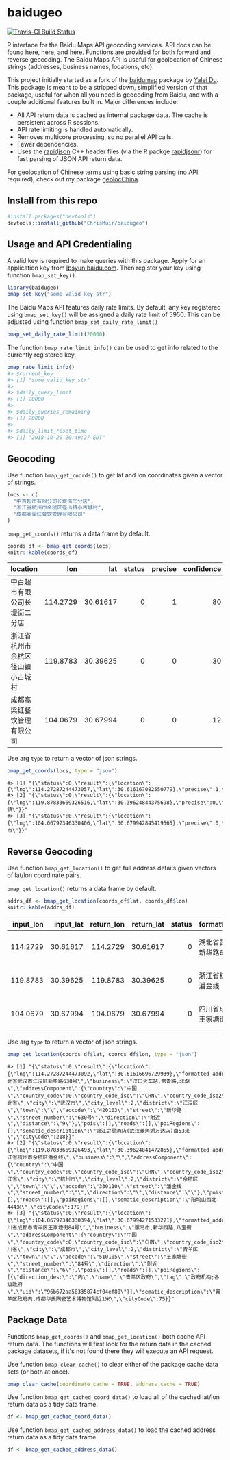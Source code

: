 
<!-- README.md is generated from README.Rmd. Please edit that file -->
baidugeo
========

[![Travis-CI Build Status](https://travis-ci.org/ChrisMuir/baidugeo.svg?branch=master)](https://travis-ci.org/ChrisMuir/baidugeo)

R interface for the Baidu Maps API geocoding services. API docs can be found [here](http://lbsyun.baidu.com/index.php?title=jspopular), [here](http://developer.baidu.com/map/skins/MySkin/resources/iframs/webapi-geocoding.html), and [here](http://lbsyun.baidu.com/index.php?title=car/api/geocoding). Functions are provided for both forward and reverse geocoding. The Baidu Maps API is useful for geolocation of Chinese strings (addresses, business names, locations, etc).

This project initially started as a fork of the [baidumap](https://github.com/badbye/baidumap) package by [Yalei Du](https://github.com/badbye). This package is meant to be a stripped down, simplified version of that package, useful for when all you need is geocoding from Baidu, and with a couple additional features built in. Major differences include:

-   All API return data is cached as internal package data. The cache is persistent across R sessions.
-   API rate limiting is handled automatically.
-   Removes multicore processing, so no parallel API calls.
-   Fewer dependencies.
-   Uses the [rapidjson](https://github.com/Tencent/rapidjson) C++ header files (via the R packge [rapidjsonr](https://github.com/SymbolixAU/rapidjsonr)) for fast parsing of JSON API return data.

For geolocation of Chinese terms using basic string parsing (no API required), check out my package [geolocChina](https://github.com/ChrisMuir/geolocChina).

Install from this repo
----------------------

``` r
#install.packages("devtools")
devtools::install_github("ChrisMuir/baidugeo")
```

Usage and API Credentialing
---------------------------

A valid key is required to make queries with this package. Apply for an application key from [lbsyun.baidu.com](http://lbsyun.baidu.com/apiconsole/key). Then register your key using function `bmap_set_key()`.

``` r
library(baidugeo)
bmap_set_key("some_valid_key_str")
```

The Baidu Maps API features daily rate limits. By default, any key registered using `bmap_set_key()` will be assigned a daily rate limit of 5950. This can be adjusted using function `bmap_set_daily_rate_limit()`

``` r
bmap_set_daily_rate_limit(20000)
```

The function `bmap_rate_limit_info()` can be used to get info related to the currently registered key.

``` r
bmap_rate_limit_info()
#> $current_key
#> [1] "some_valid_key_str"
#> 
#> $daily_query_limit
#> [1] 20000
#> 
#> $daily_queries_remaining
#> [1] 20000
#> 
#> $daily_limit_reset_time
#> [1] "2018-10-20 20:49:27 EDT"
```

Geocoding
---------

Use function `bmap_get_coords()` to get lat and lon coordinates given a vector of strings.

``` r
locs <- c(
  "中百超市有限公司长堤街二分店", 
  "浙江省杭州市余杭区径山镇小古城村", 
  "成都高梁红餐饮管理有限公司"
)
```

`bmap_get_coords()` returns a data frame by default.

``` r
coords_df <- bmap_get_coords(locs)
knitr::kable(coords_df)
```

| location                         |       lon|       lat|  status|  precise|  confidence|  comprehension| level   |
|:---------------------------------|---------:|---------:|-------:|--------:|-----------:|--------------:|:--------|
| 中百超市有限公司长堤街二分店     |  114.2729|  30.61617|       0|        1|          80|             95| UNKNOWN |
| 浙江省杭州市余杭区径山镇小古城村 |  119.8783|  30.39625|       0|        0|          30|            100| 乡镇    |
| 成都高梁红餐饮管理有限公司       |  104.0679|  30.67994|       0|        0|          12|             29| 城市    |

Use arg `type` to return a vector of json strings.

``` r
bmap_get_coords(locs, type = "json")
```

    #> [1] "{\"status\":0,\"result\":{\"location\":{\"lng\":114.27287244473057,\"lat\":30.616167082550779},\"precise\":1,\"confidence\":80,\"comprehension\":95,\"level\":\"UNKNOWN\"}}"
    #> [2] "{\"status\":0,\"result\":{\"location\":{\"lng\":119.87833669326516,\"lat\":30.39624844375698},\"precise\":0,\"confidence\":30,\"comprehension\":100,\"level\":\"乡镇\"}}"   
    #> [3] "{\"status\":0,\"result\":{\"location\":{\"lng\":104.06792346330406,\"lat\":30.679942845419565},\"precise\":0,\"confidence\":12,\"comprehension\":29,\"level\":\"城市\"}}"

Reverse Geocoding
-----------------

Use function `bmap_get_location()` to get full address details given vectors of lat/lon coordinate pairs.

`bmap_get_location()` returns a data frame by default.

``` r
addrs_df <- bmap_get_location(coords_df$lat, coords_df$lon)
knitr::kable(addrs_df)
```

|  input\_lon|  input\_lat|  return\_lon|  return\_lat|  status| formatted\_address             | business               | country |  country\_code| country\_code\_iso | country\_code\_iso2 | province | city   |  city\_level| district | town |  ad\_code| street   | street\_number | direction |  distance|  city\_code|
|-----------:|-----------:|------------:|------------:|-------:|:-------------------------------|:-----------------------|:--------|--------------:|:-------------------|:--------------------|:---------|:-------|------------:|:---------|:-----|---------:|:---------|:---------------|:----------|---------:|-----------:|
|    114.2729|    30.61617|     114.2729|     30.61617|       0| 湖北省武汉市江汉区新华路630号  | 汉口火车站,常青路,北湖 | 中国    |              0| CHN                | CN                  | 湖北省   | 武汉市 |            2| 江汉区   | NA   |    420103| 新华路   | 630号          | 附近      |         9|         218|
|    119.8783|    30.39625|     119.8783|     30.39625|       0| 浙江省杭州市余杭区潘金线       | NA                     | 中国    |              0| CHN                | CN                  | 浙江省   | 杭州市 |            2| 余杭区   | NA   |    330110| 潘金线   | NA             | NA        |        NA|         179|
|    104.0679|    30.67994|     104.0679|     30.67994|       0| 四川省成都市青羊区王家塘街84号 | 骡马市,新华西路,八宝街 | 中国    |              0| CHN                | CN                  | 四川省   | 成都市 |            2| 青羊区   | NA   |    510105| 王家塘街 | 84号           | 附近      |         6|          75|

Use arg `type` to return a vector of json strings.

``` r
bmap_get_location(coords_df$lat, coords_df$lon, type = "json")
```

    #> [1] "{\"status\":0,\"result\":{\"location\":{\"lng\":114.27287244473092,\"lat\":30.61616696729939},\"formatted_address\":\"湖北省武汉市江汉区新华路630号\",\"business\":\"汉口火车站,常青路,北湖\",\"addressComponent\":{\"country\":\"中国\",\"country_code\":0,\"country_code_iso\":\"CHN\",\"country_code_iso2\":\"CN\",\"province\":\"湖北省\",\"city\":\"武汉市\",\"city_level\":2,\"district\":\"江汉区\",\"town\":\"\",\"adcode\":\"420103\",\"street\":\"新华路\",\"street_number\":\"630号\",\"direction\":\"附近\",\"distance\":\"9\"},\"pois\":[],\"roads\":[],\"poiRegions\":[],\"sematic_description\":\"锦江之星酒店(武汉菱角湖万达店)南53米\",\"cityCode\":218}}"                                                                                                                             
    #> [2] "{\"status\":0,\"result\":{\"location\":{\"lng\":119.87833669326493,\"lat\":30.39624841472855},\"formatted_address\":\"浙江省杭州市余杭区潘金线\",\"business\":\"\",\"addressComponent\":{\"country\":\"中国\",\"country_code\":0,\"country_code_iso\":\"CHN\",\"country_code_iso2\":\"CN\",\"province\":\"浙江省\",\"city\":\"杭州市\",\"city_level\":2,\"district\":\"余杭区\",\"town\":\"\",\"adcode\":\"330110\",\"street\":\"潘金线\",\"street_number\":\"\",\"direction\":\"\",\"distance\":\"\"},\"pois\":[],\"roads\":[],\"poiRegions\":[],\"sematic_description\":\"阳坞山西北444米\",\"cityCode\":179}}"                                                                                                                                                                                       
    #> [3] "{\"status\":0,\"result\":{\"location\":{\"lng\":104.06792346330394,\"lat\":30.67994271533221},\"formatted_address\":\"四川省成都市青羊区王家塘街84号\",\"business\":\"骡马市,新华西路,八宝街\",\"addressComponent\":{\"country\":\"中国\",\"country_code\":0,\"country_code_iso\":\"CHN\",\"country_code_iso2\":\"CN\",\"province\":\"四川省\",\"city\":\"成都市\",\"city_level\":2,\"district\":\"青羊区\",\"town\":\"\",\"adcode\":\"510105\",\"street\":\"王家塘街\",\"street_number\":\"84号\",\"direction\":\"附近\",\"distance\":\"6\"},\"pois\":[],\"roads\":[],\"poiRegions\":[{\"direction_desc\":\"内\",\"name\":\"青羊区政府\",\"tag\":\"政府机构;各级政府\",\"uid\":\"96b672aa58335874cf04ef80\"}],\"sematic_description\":\"青羊区政府内,成都华氏陶瓷艺术博物馆附近1米\",\"cityCode\":75}}"

Package Data
------------

Functions `bmap_get_coords()` and `bmap_get_location()` both cache API return data. The functions will first look for the return data in the cached package datasets, if it's not found there they will execute an API request.

Use function `bmap_clear_cache()` to clear either of the package cache data sets (or both at once).

``` r
bmap_clear_cache(coordinate_cache = TRUE, address_cache = TRUE)
```

Use function `bmap_get_cached_coord_data()` to load all of the cached lat/lon return data as a tidy data frame.

``` r
df <- bmap_get_cached_coord_data()
```

Use function `bmap_get_cached_address_data()` to load the cached address return data as a tidy data frame.

``` r
df <- bmap_get_cached_address_data()
```
